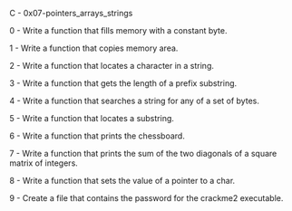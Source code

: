C - 0x07-pointers_arrays_strings

0 - Write a function that fills memory with a constant byte.

1 - Write a function that copies memory area.

2 - Write a function that locates a character in a string.

3 - Write a function that gets the length of a prefix substring.

4 - Write a function that searches a string for any of a set of bytes.

5 - Write a function that locates a substring.

6 - Write a function that prints the chessboard.

7 - Write a function that prints the sum of the two diagonals of a square matrix of integers.

8 - Write a function that sets the value of a pointer to a char.

9 - Create a file that contains the password for the crackme2 executable.
